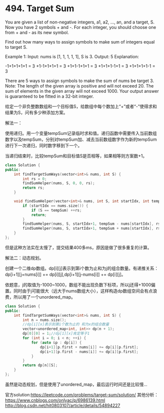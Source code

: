# 494. Target Sum
You are given a list of non-negative integers, a1, a2, ..., an, and a target, S. Now you have 2 symbols + and -. For each integer, you should choose one from + and - as its new symbol.

Find out how many ways to assign symbols to make sum of integers equal to target S.

Example 1:
Input: nums is [1, 1, 1, 1, 1], S is 3. 
Output: 5
Explanation: 

-1+1+1+1+1 = 3
+1-1+1+1+1 = 3
+1+1-1+1+1 = 3
+1+1+1-1+1 = 3
+1+1+1+1-1 = 3

There are 5 ways to assign symbols to make the sum of nums be target 3.
Note:
The length of the given array is positive and will not exceed 20.
The sum of elements in the given array will not exceed 1000.
Your output answer is guaranteed to be fitted in a 32-bit integer.

给定一个非负整数数组和一个目标值S，给数组中每个数加上“+”或者“-”使得求和结果为S，问有多少种添加方案。


解法一：

使用递归。用一个变量tempSum记录临时求和值。递归函数中需要传入当前数组数字以及tempSum，分别对tempSum加、减去当前数组数字作为新的tempSum进行下一次递归，同时数字移到下一个。

当递归结束时，比较tempSum和目标值S是否相等，如果相等则方案数+1。
```cpp
class Solution {
public:
    int findTargetSumWays(vector<int>& nums, int S) {
        int rs = 0;
        findSumHelper(nums, S, 0, 0, rs);
        return rs;
    }

    void findSumHelper(vector<int>& nums, int S, int startIdx, int tempSum, int &rs) {
        if (startIdx == nums.size()) {
            if (S == tempSum) ++rs;
            return;
        }
        findSumHelper(nums, S, startIdx+1, tempSum - nums[startIdx], rs);
        findSumHelper(nums, S, startIdx+1, tempSum + nums[startIdx], rs);
    }
};
```
但是这种方法实在太慢了，提交结果400多ms，原因是做了很多重复的计算。

解法二：动态规划。

创建一个二维dp数组。dp[i][j]表示到第i个数为止和为j的组合数量。有递推关系：dp[i+1][j+nums[i]] += dp[i][j],dp[i+1][j-nums[i]] += dp[i][j]。

依题意，j的取值为-1000~1000，数组不能出现负数下标项，所以j还得+1000偏置。同时由于j可能很大（远大于nums数组大小），这样构造dp数组空间会有点浪费，所以用了一个unordered_map。
```cpp
class Solution {
public:
    int findTargetSumWays(vector<int>& nums, int S) {
        int n = nums.size();
        //dp[i][x]表示到第i个数为止的 和为x的组合数量
        vector<unordered_map<int, int>> dp(n + 1);
        dp[0][0] = 1;//dp[1][x]肯定等于1
        for (int i = 0; i < n; ++i) {
            for (auto &p : dp[i]) {
                dp[i+1][p.first + nums[i]] += dp[i][p.first];
                dp[i+1][p.first - nums[i]] += dp[i][p.first];
            }
        }
        return dp[n][S];
    }
};
```
虽然是动态规划，但是使用了unordered_map，最后运行时间还是比较慢...

官方solution:https://leetcode.com/problems/target-sum/solution/
其他分析：https://www.cnblogs.com/onlyac/p/6986139.html
http://blog.csdn.net/hit0803107/article/details/54894227
